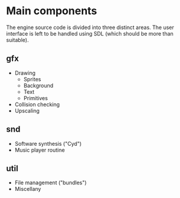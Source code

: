 # Main components #

The engine source code is divided into three distinct areas. The user interface is left to be handled using SDL (which should be more than suitable).

## gfx ##

  * Drawing
    * Sprites
    * Background
    * Text
    * Primitives
  * Collision checking
  * Upscaling

## snd ##

  * Software synthesis ("Cyd")
  * Music player routine

## util ##

  * File management ("bundles")
  * Miscellany